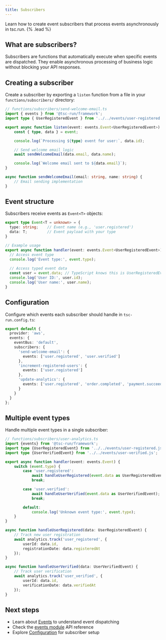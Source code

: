```yaml
---
title: Subscribers
---
```


Learn how to create event subscribers that process events asynchronously in tsc.run. {% .lead %}

## What are subscribers?

Subscribers are functions that automatically execute when specific events are dispatched. They enable asynchronous processing of business logic without blocking your API responses.

## Creating a subscriber

Create a subscriber by exporting a `listen` function from a file in your `functions/subscribers/` directory:

```typescript
// functions/subscribers/send-welcome-email.ts
import { events } from '@tsc-run/framework';
import type { UserRegisteredEvent } from '../../events/user-registered.js';

export async function listen(event: events.Event<UserRegisteredEvent>) {
    const { type, data } = event;

    console.log(`Processing ${type} event for user:`, data.id);

    // Send welcome email logic
    await sendWelcomeEmail(data.email, data.name);

    console.log(`Welcome email sent to ${data.email}`);
}

async function sendWelcomeEmail(email: string, name: string) {
    // Email sending implementation
}
```

## Event structure

Subscribers receive events as `Event<T>` objects:

```typescript
export type Event<T = unknown> = {
  type: string;    // Event name (e.g., 'user.registered')
  data: T;         // Event payload with your type
}

// Example usage
export async function handler(event: events.Event<UserRegisteredEvent>) {
  // Access event type
  console.log('Event type:', event.type);
  
  // Access typed event data
  const user = event.data; // TypeScript knows this is UserRegisteredEvent
  console.log('User ID:', user.id);
  console.log('User name:', user.name);
}
```

## Configuration

Configure which events each subscriber should handle in `tsc-run.config.ts`:

```typescript
export default {
  provider: 'aws',
  events: {
    eventBus: 'default',
    subscribers: {
      'send-welcome-email': {
        events: ['user.registered', 'user.verified']
      },
      'increment-registered-users': {
        events: ['user.registered']
      },
      'update-analytics': {
        events: ['user.registered', 'order.completed', 'payment.succeeded']
      }
    }
  }
};
```

## Multiple event types

Handle multiple event types in a single subscriber:

```typescript
// functions/subscribers/user-analytics.ts
import {events} from '@tsc-run/framework';
import type {UserRegisteredEvent} from '../../events/user-registered.js';
import type {UserVerifiedEvent} from '../../events/user-verified.js';

export async function handler(event: events.Event) {
    switch (event.type) {
        case 'user.registered':
            await handleUserRegistered(event.data as UserRegisteredEvent);
            break;

        case 'user.verified':
            await handleUserVerified(event.data as UserVerifiedEvent);
            break;

        default:
            console.log('Unknown event type:', event.type);
    }
}

async function handleUserRegistered(data: UserRegisteredEvent) {
    // Track new user registration
    await analytics.track('user_registered', {
        userId: data.id,
        registrationDate: data.registeredAt
    });
}

async function handleUserVerified(data: UserVerifiedEvent) {
    // Track user verification
    await analytics.track('user_verified', {
        userId: data.id,
        verificationDate: data.verifiedAt
    });
}
```

## Next steps

- Learn about [Events](/docs/events) to understand event dispatching
- Check the [events module](/docs/events-api) API reference
- Explore [Configuration](/docs/configuration) for subscriber setup